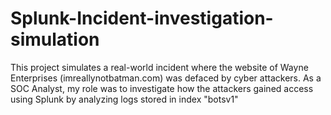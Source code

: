 # Splunk-Incident-investigation-simulation
This project simulates a real-world incident where the website of Wayne Enterprises (imreallynotbatman.com) was defaced by cyber attackers. As a SOC Analyst, my role was to investigate how the attackers gained access using Splunk by analyzing logs stored in index "botsv1"
